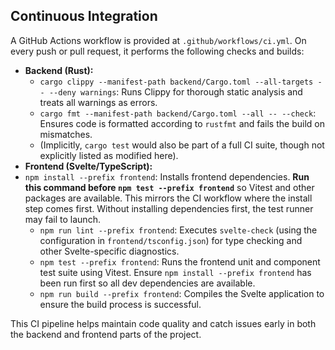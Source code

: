 ## Continuous Integration
A GitHub Actions workflow is provided at `.github/workflows/ci.yml`. On every push or pull request, it performs the following checks and builds:

- **Backend (Rust):**
  - `cargo clippy --manifest-path backend/Cargo.toml --all-targets -- --deny warnings`: Runs Clippy for thorough static analysis and treats all warnings as errors.
  - `cargo fmt --manifest-path backend/Cargo.toml --all -- --check`: Ensures code is formatted according to `rustfmt` and fails the build on mismatches.
  - (Implicitly, `cargo test` would also be part of a full CI suite, though not explicitly listed as modified here).
- **Frontend (Svelte/TypeScript):**
- `npm install --prefix frontend`: Installs frontend dependencies. **Run this command before `npm test --prefix frontend`** so Vitest and other packages are available. This mirrors the CI workflow where the install step comes first. Without installing dependencies first, the test runner may fail to launch.
  - `npm run lint --prefix frontend`: Executes `svelte-check` (using the configuration in `frontend/tsconfig.json`) for type checking and other Svelte-specific diagnostics.
  - `npm test --prefix frontend`: Runs the frontend unit and component test suite using Vitest. Ensure `npm install --prefix frontend` has been run first so all dev dependencies are available.
  - `npm run build --prefix frontend`: Compiles the Svelte application to ensure the build process is successful.

This CI pipeline helps maintain code quality and catch issues early in both the backend and frontend parts of the project.

